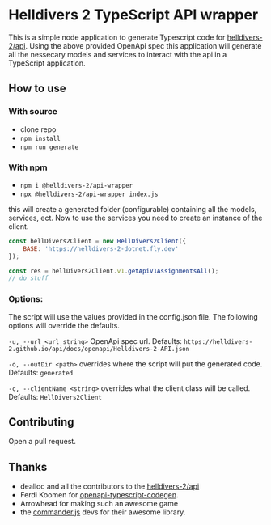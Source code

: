 # Helldivers 2 TypeScript API wrapper

This is a simple node application to generate Typescript code for [helldivers-2/api](https://github.com/helldivers-2/api). Using the above provided OpenApi spec this application will generate all the nessecary models and services to interact with the api in a TypeScript application.

## How to use
### With source
- clone repo
- ``npm install``
- ``npm run generate``

### With npm
- ``npm i @helldivers-2/api-wrapper``
- ``npx @helldivers-2/api-wrapper index.js``

this will create a generated folder (configurable) containing all the models, services, ect.
Now to use the services you need to create an instance of the client.

``` javascript
const hellDivers2Client = new HellDivers2Client({
    BASE: 'https://helldivers-2-dotnet.fly.dev'
});

const res = hellDivers2Client.v1.getApiV1AssignmentsAll();
// do stuff
```

### Options:
The script will use the values provided in the config.json file. The following options will override the defaults.

``-u, --url <url string>`` OpenApi spec url. Defaults: ``https://helldivers-2.github.io/api/docs/openapi/Helldivers-2-API.json``

``-o, --outDir <path>`` overrides where the script will put the generated code. Defaults: ``generated``

``-c, --clientName <string>`` overrides what the client class will be called. Defaults: ``HellDivers2Client``


## Contributing
Open a pull request.

## Thanks
- dealloc and all the contributors to the [helldivers-2/api](https://github.com/helldivers-2/api)
- Ferdi Koomen for [openapi-typescript-codegen](https://www.npmjs.com/package/openapi-typescript-codegen).
- Arrowhead for making such an awesome game
- the [commander.js](https://github.com/tj/commander.js?tab=readme-ov-file#description-and-summary) devs for their awesome library.
